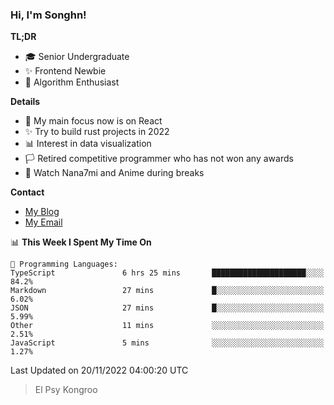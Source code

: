 ### Hi, I'm Songhn!

**TL;DR**

- 🎓 Senior Undergraduate
- ✨ Frontend Newbie
- 🎈 Algorithm Enthusiast

**Details**

- 🎯 My main focus now is on React
- ✨ Try to build rust projects in 2022
- 📊 Interest in data visualization
- 🏳️ Retired competitive programmer who has not won any awards
- 🍵 Watch Nana7mi and Anime during breaks

**Contact**
- [My Blog](https://blog.songhn.com)
- [My Email](mailto:songhn233@gmail.com)

<!--START_SECTION:waka-->
📊 **This Week I Spent My Time On** 

```text
💬 Programming Languages: 
TypeScript               6 hrs 25 mins       █████████████████████░░░░   84.2% 
Markdown                 27 mins             █░░░░░░░░░░░░░░░░░░░░░░░░   6.02% 
JSON                     27 mins             █░░░░░░░░░░░░░░░░░░░░░░░░   5.99% 
Other                    11 mins             ░░░░░░░░░░░░░░░░░░░░░░░░░   2.51% 
JavaScript               5 mins              ░░░░░░░░░░░░░░░░░░░░░░░░░   1.27%

```


 Last Updated on 20/11/2022 04:00:20 UTC
<!--END_SECTION:waka-->

> El Psy Kongroo
